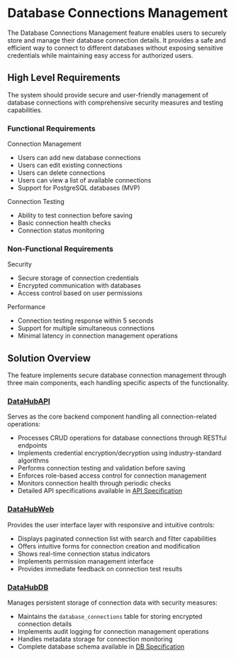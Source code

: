 # Database Connections Management

The Database Connections Management feature enables users to securely store and manage their database connection details. It provides a safe and efficient way to connect to different databases without exposing sensitive credentials while maintaining easy access for authorized users.

## High Level Requirements

The system should provide secure and user-friendly management of database connections with comprehensive security measures and testing capabilities.

### Functional Requirements
Connection Management
   - Users can add new database connections
   - Users can edit existing connections
   - Users can delete connections
   - Users can view a list of available connections
   - Support for PostgreSQL databases (MVP)

Connection Testing
   - Ability to test connection before saving
   - Basic connection health checks
   - Connection status monitoring

### Non-Functional Requirements
Security
   - Secure storage of connection credentials
   - Encrypted communication with databases
   - Access control based on user permissions

Performance
   - Connection testing response within 5 seconds
   - Support for multiple simultaneous connections
   - Minimal latency in connection management operations

## Solution Overview

The feature implements secure database connection management through three main components, each handling specific aspects of the functionality.

### [DataHubAPI](../../architecture.example.md#datahubapi)
Serves as the core backend component handling all connection-related operations:
- Processes CRUD operations for database connections through RESTful endpoints
- Implements credential encryption/decryption using industry-standard algorithms
- Performs connection testing and validation before saving
- Enforces role-based access control for connection management
- Monitors connection health through periodic checks
- Detailed API specifications available in [API Specification](DataHubAPI.md)

### [DataHubWeb](../../architecture.example.md#datahubweb)
Provides the user interface layer with responsive and intuitive controls:
- Displays paginated connection list with search and filter capabilities
- Offers intuitive forms for connection creation and modification
- Shows real-time connection status indicators
- Implements permission management interface
- Provides immediate feedback on connection test results

### [DataHubDB](../../architecture.example.md#datahubdb)
Manages persistent storage of connection data with security measures:
- Maintains the `database_connections` table for storing encrypted connection details
- Implements audit logging for connection management operations
- Handles metadata storage for connection monitoring
- Complete database schema available in [DB Specification](DataHubDB.md)
